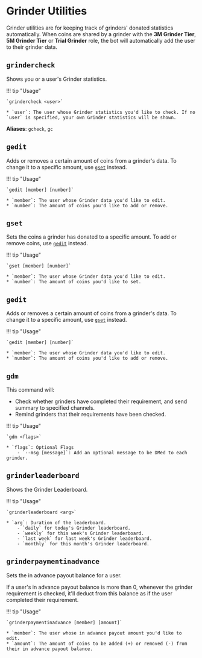 # Grinder Utilities

Grinder utilities are for keeping track of grinders' donated statistics automatically.
When coins are shared by a grinder with the **3M Grinder Tier**, **5M Grinder Tier** or **Trial Grinder** role, the bot will automatically add the user to their grinder data.

## `grindercheck` 

Shows you or a user's Grinder statistics.

!!! tip "Usage"

    `grindercheck <user>`
    
    * `user`: The user whose Grinder statistics you'd like to check. If no `user` is specified, your own Grinder statistics will be shown.

**Aliases**: `gcheck`, `gc`


## `gedit` 

Adds or removes a certain amount of coins from a grinder's data. To change it to a specific amount, use [`gset`](#gset) instead.

!!! tip "Usage"

    `gedit [member] [number]`
    
    * `member`: The user whose Grinder data you'd like to edit.
    * `number`: The amount of coins you'd like to add or remove.


## `gset` 

Sets the coins a grinder has donated to a specific amount. To add or remove coins, use [`gedit`](#gedit) instead.

!!! tip "Usage"

    `gset [member] [number]`
    
    * `member`: The user whose Grinder data you'd like to edit.
    * `number`: The amount of coins you'd like to set.

## `gedit` 

Adds or removes a certain amount of coins from a grinder's data. To change it to a specific amount, use [`gset`](#gset) instead.

!!! tip "Usage"

    `gedit [member] [number]`
    
    * `member`: The user whose Grinder data you'd like to edit.
    * `number`: The amount of coins you'd like to add or remove.

## `gdm`

This command will: 

* Check whether grinders have completed their requirement, and send summary to specified channels. 
* Remind grinders that their requirements have been checked.

!!! tip "Usage"

    `gdm <flags>`

    * `flags`: Optional Flags
        - `--msg [message]`: Add an optional message to be DMed to each grinder.

## `grinderleaderboard`

Shows the Grinder Leaderboard.

!!! tip "Usage"
    
    `grinderleaderboard <arg>`

    * `arg`: Duration of the leaderboard.
        - `daily` for today's Grinder leaderboard.
        - `weekly` for this week's Grinder leaderboard.
        - `last week` for last week's Grinder leaderboard.
        - `monthly` for this month's Grinder leaderboard.

## `grinderpaymentinadvance`

Sets the in advance payout balance for a user.

If a user's in advance payout balance is more than 0, whenever the grinder requirement is checked, it'll deduct from this balance as if the user completed their requirement. 

!!! tip "Usage"

    `grinderpaymentinadvance [member] [amount]`

    * `member`: The user whose in advance payout amount you'd like to edit.
    * `amount`: The amount of coins to be added (+) or removed (-) from their in advance payout balance.
